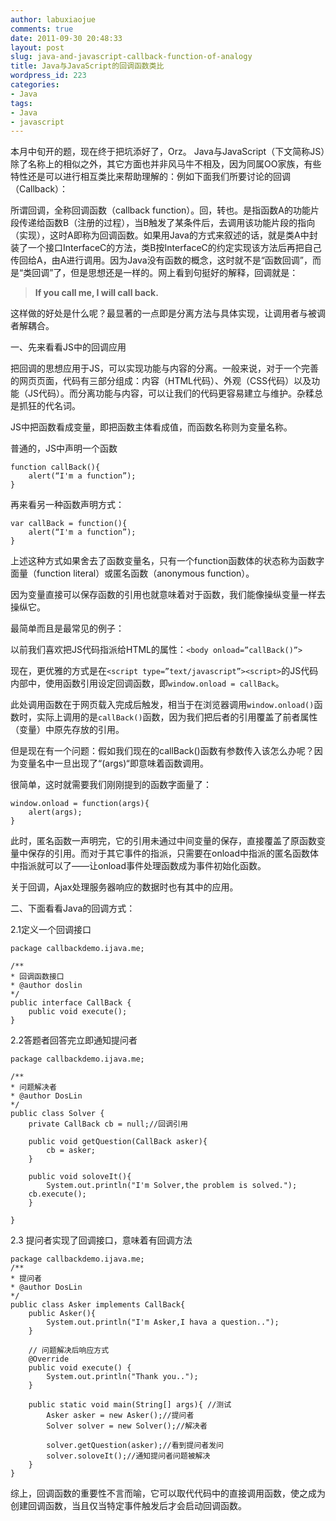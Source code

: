```yaml
---
author: labuxiaojue
comments: true
date: 2011-09-30 20:48:33
layout: post
slug: java-and-javascript-callback-function-of-analogy
title: Java与JavaScript的回调函数类比
wordpress_id: 223
categories:
- Java
tags:
- Java
- javascript
---
```


本月中旬开的题，现在终于把坑添好了，Orz。
Java与JavaScript（下文简称JS）除了名称上的相似之外，其它方面也并非风马牛不相及，因为同属OO家族，有些特性还是可以进行相互类比来帮助理解的：例如下面我们所要讨论的回调（Callback）：

所谓回调，全称回调函数（callback function）。回，转也。是指函数A的功能片段传递给函数B（注册的过程），当B触发了某条件后，去调用该功能片段的指向（实现），这时A即称为回调函数。如果用Java的方式来叙述的话，就是类A中封装了一个接口InterfaceC的方法，类B按InterfaceC的约定实现该方法后再把自己传回给A，由A进行调用。因为Java没有函数的概念，这时就不是“函数回调”，而是“类回调”了，但是思想还是一样的。网上看到句挺好的解释，回调就是：


> **If you call me, I will call back.**


这样做的好处是什么呢？最显著的一点即是分离方法与具体实现，让调用者与被调者解耦合。
<!-- more -->
一、先来看看JS中的回调应用

把回调的思想应用于JS，可以实现功能与内容的分离。一般来说，对于一个完善的网页页面，代码有三部分组成：内容（HTML代码）、外观（CSS代码）以及功能（JS代码）。而分离功能与内容，可以让我们的代码更容易建立与维护。杂糅总是抓狂的代名词。

JS中把函数看成变量，即把函数主体看成值，而函数名称则为变量名称。

普通的，JS中声明一个函数

    
    function callBack(){
        alert(“I'm a function”);
    }


再来看另一种函数声明方式：

    
    var callBack = function(){
        alert(“I'm a function”);
    }


上述这种方式如果舍去了函数变量名，只有一个function函数体的状态称为函数字面量（function literal）或匿名函数（anonymous function）。

因为变量直接可以保存函数的引用也就意味着对于函数，我们能像操纵变量一样去操纵它。

最简单而且是最常见的例子：

以前我们喜欢把JS代码指派给HTML的属性：`<body onload=”callBack()”>`

现在，更优雅的方式是在`<script type=”text/javascript”><script>`的JS代码内部中，使用函数引用设定回调函数，即`window.onload = callBack`。

此处调用函数在于网页载入完成后触发，相当于在浏览器调用`window.onload()`函数时，实际上调用的是`callBack()`函数，因为我们把后者的引用覆盖了前者属性（变量）中原先存放的引用。

但是现在有一个问题：假如我们现在的callBack()函数有参数传入该怎么办呢？因为变量名中一旦出现了“(args)“即意味着函数调用。

很简单，这时就需要我们刚刚提到的函数字面量了：

    
    window.onload = function(args){
        alert(args);
    }


此时，匿名函数一声明完，它的引用未通过中间变量的保存，直接覆盖了原函数变量中保存的引用。而对于其它事件的指派，只需要在onload中指派的匿名函数体中指派就可以了——让onload事件处理函数成为事件初始化函数。

关于回调，Ajax处理服务器响应的数据时也有其中的应用。

二、下面看看Java的回调方式：

2.1定义一个回调接口

    
    
    package callbackdemo.ijava.me;
    
    /**
    * 回调函数接口
    * @author doslin
    */
    public interface CallBack {
        public void execute();
    }


2.2答题者回答完立即通知提问者

    
    
    package callbackdemo.ijava.me;
    
    /**
    * 问题解决者
    * @author DosLin
    */
    public class Solver {
        private CallBack cb = null;//回调引用
    
        public void getQuestion(CallBack asker){
            cb = asker;
        }
    
        public void soloveIt(){
            System.out.println("I'm Solver,the problem is solved.");
        cb.execute();
        }
    
    }


2.3 提问者实现了回调接口，意味着有回调方法

    
    package callbackdemo.ijava.me;
    /**
    * 提问者
    * @author DosLin
    */
    public class Asker implements CallBack{
        public Asker(){
            System.out.println("I'm Asker,I hava a question..");
        }
    
        // 问题解决后响应方式
        @Override
        public void execute() {
            System.out.println("Thank you..");
        }
    
        public static void main(String[] args){ //测试
            Asker asker = new Asker();//提问者
            Solver solver = new Solver();//解决者
    
            solver.getQuestion(asker);//看到提问者发问
            solver.soloveIt();//通知提问者问题被解决
        }
    }


综上，回调函数的重要性不言而喻，它可以取代代码中的直接调用函数，使之成为创建回调函数，当且仅当特定事件触发后才会启动回调函数。
